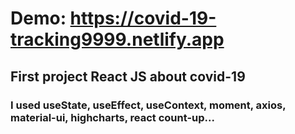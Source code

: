 # Demo: https://covid-19-tracking9999.netlify.app

## First project React JS about covid-19

### I used useState, useEffect, useContext, moment, axios, material-ui, highcharts, react count-up...
